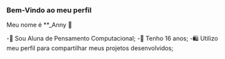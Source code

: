 ### Bem-Vindo ao meu perfil 
Meu nome é **_Anny 🪷

-📓 Sou Aluna de Pensamento Computacional;
-🎀 Tenho 16 anos;
-🛍️ Utilizo meu perfil para compartilhar meus projetos desenvolvidos;


